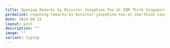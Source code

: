 ```yaml
---
title: Opening Remarks by Minister Josephine Teo at IBM Think Singapore 2024
permalink: /opening-remarks-by-minister-josephine-teo-at-ibm-think-singapore-2024/
date: 2024-08-15
layout: post
description: ""
image: ""
variant: tiptap
---
```

